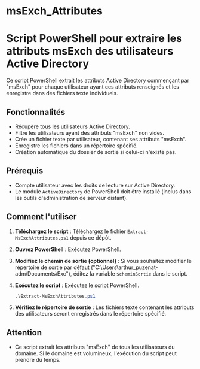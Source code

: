# msExch_Attributes
# Script PowerShell pour extraire les attributs msExch des utilisateurs Active Directory

Ce script PowerShell extrait les attributs Active Directory commençant par "msExch" pour chaque utilisateur ayant ces attributs renseignés et les enregistre dans des fichiers texte individuels.

## Fonctionnalités

* Récupère tous les utilisateurs Active Directory.
* Filtre les utilisateurs ayant des attributs "msExch" non vides.
* Crée un fichier texte par utilisateur, contenant ses attributs "msExch".
* Enregistre les fichiers dans un répertoire spécifié.
* Création automatique du dossier de sortie si celui-ci n'existe pas.

## Prérequis

* Compte utilisateur avec les droits de lecture sur Active Directory.
* Le module `ActiveDirectory` de PowerShell doit être installé (inclus dans les outils d'administration de serveur distant).

## Comment l'utiliser

1.  **Téléchargez le script** : Téléchargez le fichier `Extract-MsExchAttributes.ps1` depuis ce dépôt.
2.  **Ouvrez PowerShell** : Exécutez PowerShell.
3.  **Modifiez le chemin de sortie (optionnel)** : Si vous souhaitez modifier le répertoire de sortie par défaut ("C:\Users\arthur\_puzenat-adm\Documents\Exc"), éditez la variable `$cheminSortie` dans le script.
4.  **Exécutez le script** : Exécutez le script PowerShell.

    ```powershell
    .\Extract-MsExchAttributes.ps1
    ```

5.  **Vérifiez le répertoire de sortie** : Les fichiers texte contenant les attributs des utilisateurs seront enregistrés dans le répertoire spécifié.

## Attention

* Ce script extrait les attributs "msExch" de tous les utilisateurs du domaine. Si le domaine est volumineux, l'exécution du script peut prendre du temps.
